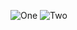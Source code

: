![One](https://user-images.githubusercontent.com/79980618/159931393-d3fcb3dc-173f-4289-8ce3-454492e58fdf.JPG)
![Two](https://user-images.githubusercontent.com/79980618/159931383-56bafe91-f72b-4aa6-826b-7bcef6f4626e.JPG)
